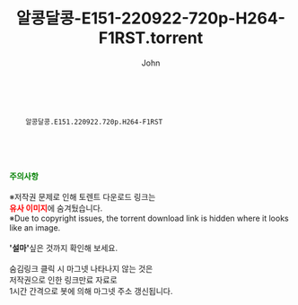 ﻿---
layout: post
title:  "    알콩달콩-E151-220922-720p-H264-F1RST.torrent"
author: John
categories: [ TV ]
tags: [  ]
image:  
description: "    알콩달콩-E151-220922-720p-H264-F1RST torrent 정보 공유"
toc: true
toc_sticky: true
---

<br>

        알콩달콩.E151.220922.720p.H264-F1RST  
    
<br><br><br>
<p data-ke-size="size16"><b><span style="color: green;">주의사항</span></b><br /><br />※저작권 문제로 인해 토렌트 다운로드 링크는<br /><b><span style="color: red;">유사 이미지</span></b>에 숨겨뒀습니다.<br />※Due to copyright issues, the torrent download link is hidden where it looks like an image.<br /><br /><b>'설마'</b>싶은 것까지 확인해 보세요.<br /><br />숨김링크 클릭 시 마그넷 나타나지 않는 것은<br />저작권으로 인한 링크만료 자료로<br />1시간 간격으로 봇에 의해 마그넷 주소 갱신됩니다.</p>
